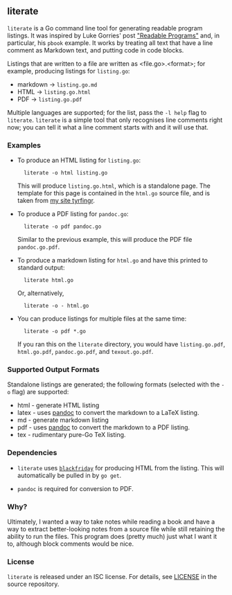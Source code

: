 ## literate

`literate` is a Go command line tool for generating readable program
listings.  It was inspired by Luke Gorries' post 
["Readable Programs"](http://blog.lukego.com/blog/2012/10/24/readable-programs/)
and, in particular, his `pbook` example. It works by treating all text that have
a line comment as Markdown text, and putting code in code blocks.

Listings that are written to a file are written as &lt;file.go>.&lt;format>; for
example, producing listings for `listing.go`:

* markdown -> `listing.go.md`
* HTML -> `listing.go.html`
* PDF -> `listing.go.pdf`

Multiple languages are supported; for the list, pass the `-l help`
flag to `literate`. `literate` is a simple tool that only recognises line
comments right now; you can tell it what a line comment starts with and
it will use that.

### Examples

* To produce an HTML listing for `listing.go`:

        literate -o html listing.go

  This will produce `listing.go.html`, which is a standalone page. The
  template for this page is contained in the `html.go` source file, and
  is taken from [my site tyrfingr](http://tyrfingr.is).

* To produce a PDF listing for `pandoc.go`:

        literate -o pdf pandoc.go

  Similar to the previous example, this will produce the PDF file
  `pandoc.go.pdf`.

* To produce a markdown listing for `html.go` and have this printed
  to standard output:

        literate html.go

  Or, alternatively,

        literate -o - html.go

* You can produce listings for multiple files at the same time:

        literate -o pdf *.go

  If you ran this on the `literate` directory, you would have `listing.go.pdf`,
  `html.go.pdf`, `pandoc.go.pdf`, and `texout.go.pdf`.

### Supported Output Formats

Standalone listings are generated; the following formats (selected with
the `-o` flag) are supported:

* html - generate HTML listing
* latex - uses [pandoc](http://www.johnmacfarlane.net/pandoc/) to convert the
  markdown to a LaTeX listing.
* md - generate markdown listing
* pdf - uses [pandoc](http://www.johnmacfarlane.net/pandoc/) to convert the
  markdown to a PDF listing.
* tex - rudimentary pure-Go TeX listing.

### Dependencies

* `literate` uses [`blackfriday`](https://github.com/russross/blackfriday)
for producing HTML from the listing. This will automatically be pulled in
by `go get`.

* `pandoc` is required for conversion to PDF.

### Why?

Ultimately, I wanted a way to take notes while reading a book and have
a way to extract better-looking notes from a source file while still
retaining the ability to run the files. This program does (pretty much)
just what I want it to, although block comments would be nice.

### License

`literate` is released under an ISC license. For details, see
[LICENSE](./LICENSE) in the source repository.
